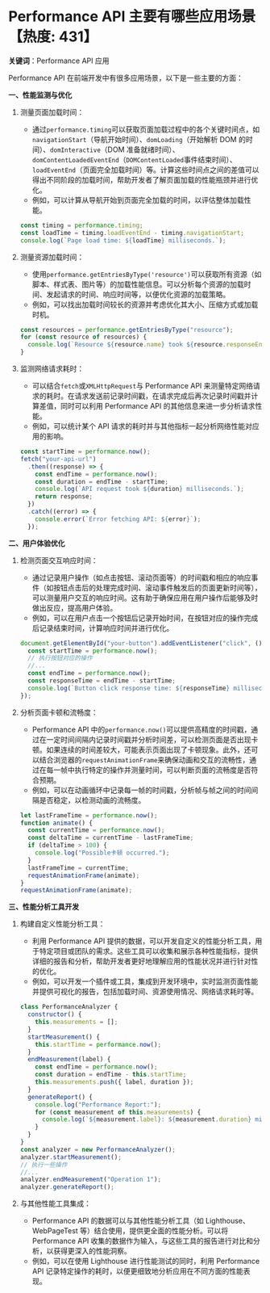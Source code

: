 # Performance API 主要有哪些应用场景【热度: 431】

**关键词**：Performance API 应用

Performance API 在前端开发中有很多应用场景，以下是一些主要的方面：

**一、性能监测与优化**

1. 测量页面加载时间：

   - 通过`performance.timing`可以获取页面加载过程中的各个关键时间点，如`navigationStart`（导航开始时间）、`domLoading`（开始解析 DOM 的时间）、`domInteractive`（DOM 准备就绪时间）、`domContentLoadedEventEnd`（`DOMContentLoaded`事件结束时间）、`loadEventEnd`（页面完全加载时间）等。计算这些时间点之间的差值可以得出不同阶段的加载时间，帮助开发者了解页面加载的性能瓶颈并进行优化。
   - 例如，可以计算从导航开始到页面完全加载的时间，以评估整体加载性能。

   ```javascript
   const timing = performance.timing;
   const loadTime = timing.loadEventEnd - timing.navigationStart;
   console.log(`Page load time: ${loadTime} milliseconds.`);
   ```

2. 测量资源加载时间：

   - 使用`performance.getEntriesByType('resource')`可以获取所有资源（如脚本、样式表、图片等）的加载性能信息。可以分析每个资源的加载时间、发起请求的时间、响应时间等，以便优化资源的加载策略。
   - 例如，可以找出加载时间较长的资源并考虑优化其大小、压缩方式或加载时机。

   ```javascript
   const resources = performance.getEntriesByType("resource");
   for (const resource of resources) {
     console.log(`Resource ${resource.name} took ${resource.responseEnd - resource.startTime} milliseconds to load.`);
   }
   ```

3. 监测网络请求耗时：
   - 可以结合`fetch`或`XMLHttpRequest`与 Performance API 来测量特定网络请求的耗时。在请求发送前记录时间戳，在请求完成后再次记录时间戳并计算差值，同时可以利用 Performance API 的其他信息来进一步分析请求性能。
   - 例如，可以统计某个 API 请求的耗时并与其他指标一起分析网络性能对应用的影响。
   ```javascript
   const startTime = performance.now();
   fetch("your-api-url")
     .then((response) => {
       const endTime = performance.now();
       const duration = endTime - startTime;
       console.log(`API request took ${duration} milliseconds.`);
       return response;
     })
     .catch((error) => {
       console.error(`Error fetching API: ${error}`);
     });
   ```

**二、用户体验优化**

1. 检测页面交互响应时间：

   - 通过记录用户操作（如点击按钮、滚动页面等）的时间戳和相应的响应事件（如按钮点击后的处理完成时间、滚动事件触发后的页面更新时间等），可以测量用户交互的响应时间。这有助于确保应用在用户操作后能够及时做出反应，提高用户体验。
   - 例如，可以在用户点击一个按钮后记录开始时间，在按钮对应的操作完成后记录结束时间，计算响应时间并进行优化。

   ```javascript
   document.getElementById("your-button").addEventListener("click", () => {
     const startTime = performance.now();
     // 执行按钮对应的操作
     //...
     const endTime = performance.now();
     const responseTime = endTime - startTime;
     console.log(`Button click response time: ${responseTime} milliseconds.`);
   });
   ```

2. 分析页面卡顿和流畅度：
   - Performance API 中的`performance.now()`可以提供高精度的时间戳，通过在一定时间间隔内记录时间戳并分析时间差，可以检测页面是否出现卡顿。如果连续的时间差较大，可能表示页面出现了卡顿现象。此外，还可以结合浏览器的`requestAnimationFrame`来确保动画和交互的流畅性，通过在每一帧中执行特定的操作并测量时间，可以判断页面的流畅度是否符合预期。
   - 例如，可以在动画循环中记录每一帧的时间戳，分析帧与帧之间的时间间隔是否稳定，以检测动画的流畅度。
   ```javascript
   let lastFrameTime = performance.now();
   function animate() {
     const currentTime = performance.now();
     const deltaTime = currentTime - lastFrameTime;
     if (deltaTime > 100) {
       console.log("Possible卡顿 occurred.");
     }
     lastFrameTime = currentTime;
     requestAnimationFrame(animate);
   }
   requestAnimationFrame(animate);
   ```

**三、性能分析工具开发**

1. 构建自定义性能分析工具：

   - 利用 Performance API 提供的数据，可以开发自定义的性能分析工具，用于特定项目或团队的需求。这些工具可以收集和展示各种性能指标，提供详细的报告和分析，帮助开发者更好地理解应用的性能状况并进行针对性的优化。
   - 例如，可以开发一个插件或工具，集成到开发环境中，实时监测页面性能并提供可视化的报告，包括加载时间、资源使用情况、网络请求耗时等。

   ```javascript
   class PerformanceAnalyzer {
     constructor() {
       this.measurements = [];
     }
     startMeasurement() {
       this.startTime = performance.now();
     }
     endMeasurement(label) {
       const endTime = performance.now();
       const duration = endTime - this.startTime;
       this.measurements.push({ label, duration });
     }
     generateReport() {
       console.log("Performance Report:");
       for (const measurement of this.measurements) {
         console.log(`${measurement.label}: ${measurement.duration} milliseconds.`);
       }
     }
   }
   const analyzer = new PerformanceAnalyzer();
   analyzer.startMeasurement();
   // 执行一些操作
   //...
   analyzer.endMeasurement("Operation 1");
   analyzer.generateReport();
   ```

2. 与其他性能工具集成：
   - Performance API 的数据可以与其他性能分析工具（如 Lighthouse、WebPageTest 等）结合使用，提供更全面的性能分析。可以将 Performance API 收集的数据作为输入，与这些工具的报告进行对比和分析，以获得更深入的性能洞察。
   - 例如，可以在使用 Lighthouse 进行性能测试的同时，利用 Performance API 记录特定操作的耗时，以便更细致地分析应用在不同方面的性能表现。